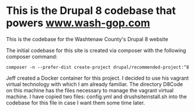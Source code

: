 #	This is the Drupal 8 codebase that powers www.wash-gop.com

This is the codebase for the Washtenaw County's Drupal 8 website

The initial codebase for this site is created via composer with the following composer command:

	composer -n --prefer-dist create-project drupal/recommended-project:^8

Jeff created a Docker container for this project.  I decided to use his vagrant virtual technology
with which I am already familiar. The directory D8Code on this machine has the files necessary to
manage the vagrant virtual machine.  I have copied two files: config.yml and drushsiteinstall.sh
into the codebase for this file in case I want them some time later.
